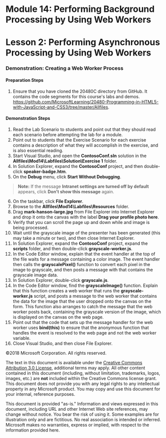 # Module 14: Performing Background Processing by Using Web Workers

# Lesson 2: Performing Asynchronous Processing by Using Web Workers

### Demonstration: Creating a Web Worker Process

#### Preparation Steps 

1. Ensure that you have cloned the 20480C directory from GitHub. It contains the code segments for this course's labs and demos. https://github.com/MicrosoftLearning/20480-Programming-in-HTML5-with-JavaScript-and-CSS3/tree/master/Allfiles.

#### Demonstration Steps

1.	Read the Lab Scenario to students and point out that they should read each scenario before attempting the lab for a module.
2.	Point out to students that the Exercise Scenario for each exercise contains a description of what they will accomplish in the exercise, and is also essential reading.
3.	Start Visual Studio, and open the **ContosoConf.sln** solution in the **Allfiles\Mod14\Labfiles\Solution\Exercise 1** folder.
4.	In Solution Explorer, expand the **ContosoConf** project, and then double-click **speaker-badge.htm**.
5.	On the **Debug** menu, click **Start Without Debugging**.

>**Note:** If the message **Intranet settings are turned off by default** appears, click **Don’t show this message** again.

6.	On the taskbar, click **File Explorer**.
7.	Browse to the **Allfiles\Mod14\Labfiles\Resources** folder.
8.	Drag **mark-hanson-large.jpg** from File Explorer into Internet Explorer and drop it onto the canvas with the label **Drag your profile photo here**.
9.	Verify that you can scroll the page up and down while and image is being processed.
10.	Wait until the grayscale image of the presenter has been generated (this may take a minute or two), and then close Internet Explorer.
11.	In Solution Explorer, expand the **ContosoConf** project, expand the **scripts** folder, and then double-click **grayscale-worker.js**.
12.	In the Code Editor window, explain that the event handler at the top of the file waits for a message containing a color image. The event handler then calls the **grayscalePixel()** function to convert each pixel in the image to grayscale, and then posts a message with that contains the grayscale image data.
13.	In Solution Explorer, double-click **grayscale.js**.
14.	In the Code Editor window, find the **grayscaleImage()** function. Explain that this function creates a web worker that runs the **grayscale-worker.js** script, and posts a message to the web worker that contains the data for the image that the user dropped onto the canvas on the form. This function also arranges to catch the message that the web worker posts back, containing the grayscale version of the image, which is displayed on the canvas on the web page.
15.	Point out that the code that sets up the message handler for the web worker uses **bind(this)** to ensure that the anonymous function that handles the event is resolved to the web page and not the web worker variable.
16.	Close Visual Studio, and then close File Explorer.

©2018 Microsoft Corporation. All rights reserved.

The text in this document is available under the  [Creative Commons Attribution 3.0 License](https://creativecommons.org/licenses/by/3.0/legalcode), additional terms may apply. All other content contained in this document (including, without limitation, trademarks, logos, images, etc.) are  **not**  included within the Creative Commons license grant. This document does not provide you with any legal rights to any intellectual property in any Microsoft product. You may copy and use this document for your internal, reference purposes.

This document is provided &quot;as-is.&quot; Information and views expressed in this document, including URL and other Internet Web site references, may change without notice. You bear the risk of using it. Some examples are for illustration only and are fictitious. No real association is intended or inferred. Microsoft makes no warranties, express or implied, with respect to the information provided here.
